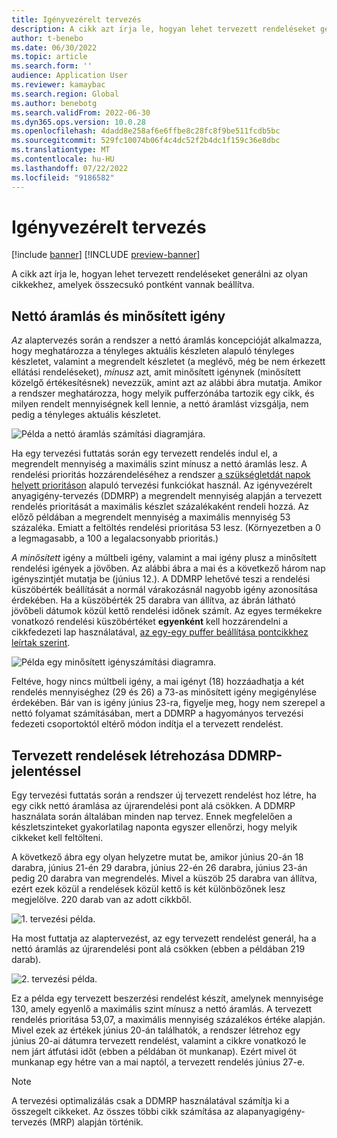 ```yaml
---
title: Igényvezérelt tervezés
description: A cikk azt írja le, hogyan lehet tervezett rendeléseket generálni az olyan cikkekhez, amelyek összecsukó pontként vannak beállítva.
author: t-benebo
ms.date: 06/30/2022
ms.topic: article
ms.search.form: ''
audience: Application User
ms.reviewer: kamaybac
ms.search.region: Global
ms.author: benebotg
ms.search.validFrom: 2022-06-30
ms.dyn365.ops.version: 10.0.28
ms.openlocfilehash: 4dadd8e258af6e6ffbe8c28fc8f9be511fcdb5bc
ms.sourcegitcommit: 529fc10074b06f4c4dc52f2b4dc1f159c36e8dbc
ms.translationtype: MT
ms.contentlocale: hu-HU
ms.lasthandoff: 07/22/2022
ms.locfileid: "9186582"
---
```

# <a name="demand-driven-planning"></a>Igényvezérelt tervezés

[!include [banner](../../includes/banner.md)]
[!INCLUDE [preview-banner](../../includes/preview-banner.md)]

A cikk azt írja le, hogyan lehet tervezett rendeléseket generálni az olyan cikkekhez, amelyek összecsukó pontként vannak beállítva.

## <a name="net-flow-and-qualified-demand"></a>Nettó áramlás és minősített igény

*Az* alaptervezés során a rendszer a nettó áramlás koncepcióját alkalmazza, hogy meghatározza a tényleges aktuális készleten alapuló tényleges készletet, valamint a megrendelt készletet (a meglévő, még be nem érkezett ellátási rendeléseket), *mínusz* azt, amit minősített igénynek (minősített közelgő értékesítésnek) nevezzük, amint azt az alábbi ábra mutatja. Amikor a rendszer meghatározza, hogy melyik pufferzónába tartozik egy cikk, és milyen rendelt mennyiségnek kell lennie, a nettó áramlást vizsgálja, nem pedig a tényleges aktuális készletet.

![Példa a nettó áramlás számítási diagramjára.](media/ddmrp-net-flow-example.png "Példa a nettó áramlás számítási diagramjára")

Ha egy tervezési futtatás során egy tervezett rendelés indul el, a megrendelt mennyiség a maximális szint mínusz a nettó áramlás lesz. A rendelési prioritás hozzárendeléséhez a rendszer [a szükségletdát napok helyett prioritáson](priority-based-planning.md) alapuló tervezési funkciókat használ. Az igényvezérelt anyagigény-tervezés (DDMRP) a megrendelt mennyiség alapján a tervezett rendelés prioritását a maximális készlet százalékaként rendeli hozzá. Az előző példában a megrendelt mennyiség a maximális mennyiség 53 százaléka. Emiatt a feltöltés rendelési prioritása 53 lesz. (Környezetben a 0 a legmagasabb, a 100 a legalacsonyabb prioritás.)

*A minősített* igény a múltbeli igény, valamint a mai igény plusz a minősített rendelési igények a jövőben. Az alábbi ábra a mai és a következő három nap igényszintjét mutatja be (június 12.). A DDMRP lehetővé teszi a rendelési küszöbérték beállítását a normál várakozásnál nagyobb igény azonosítása érdekében. Ha a küszöbérték 25 darabra van állítva, az ábrán látható jövőbeli dátumok közül kettő rendelési időnek számít. Az egyes termékekre vonatkozó rendelési küszöbértéket **egyenként** kell hozzárendelni a cikkfedezeti lap használatával, [az egy-egy puffer beállítása pontcikkhez leírtak szerint](ddmrp-buffer-profile-and-levels.md#set-up-buffers).

![Példa egy minősített igényszámítási diagramra.](media/ddmrp-net-qualified-demand-example.png "Példa a megfelelő igényszámítási diagramra")

Feltéve, hogy nincs múltbeli igény, a mai igényt (18) hozzáadhatja a két rendelés mennyiséghez (29 és 26) a 73-as minősített igény megigénylése érdekében. Bár van is igény június 23-ra, figyelje meg, hogy nem szerepel a nettó folyamat számításában, mert a DDMRP a hagyományos tervezési fedezeti csoportoktól eltérő módon indítja el a tervezett rendelést.

## <a name="generating-planned-orders-with-ddmrp"></a>Tervezett rendelések létrehozása DDMRP-jelentéssel

Egy tervezési futtatás során a rendszer új tervezett rendelést hoz létre, ha egy cikk nettó áramlása az újrarendelési pont alá csökken. A DDMRP használata során általában minden nap tervez. Ennek megfelelően a készletszinteket gyakorlatilag naponta egyszer ellenőrzi, hogy melyik cikkeket kell feltölteni.

A következő ábra egy olyan helyzetre mutat be, amikor június 20-án 18 darabra, június 21-én 29 darabra, június 22-én 26 darabra, június 23-án pedig 20 darabra van megrendelés. Mivel a küszöb 25 darabra van állítva, ezért ezek közül a rendelések közül kettő is két különbözőnek lesz megjelölve. 220 darab van az adott cikkből.

![1. tervezési példa.](media/ddmrp-planning-example-1.png "1. tervezési példa")

Ha most futtatja az alaptervezést, az egy tervezett rendelést generál, ha a nettó áramlás az újrarendelési pont alá csökken (ebben a példában 219 darab).

![2. tervezési példa.](media/ddmrp-planning-example-2.png "2. tervezési példa")

Ez a példa egy tervezett beszerzési rendelést készít, amelynek mennyisége 130, amely egyenlő a maximális szint mínusz a nettó áramlás. A tervezett rendelés prioritása 53,07, a maximális mennyiség százalékos értéke alapján. Mivel ezek az értékek június 20-án találhatók, a rendszer létrehoz egy június 20-ai dátumra tervezett rendelést, valamint a cikkre vonatkozó le nem járt átfutási időt (ebben a példában öt munkanap). Ezért mivel öt munkanap egy hétre van a mai naptól, a tervezett rendelés június 27-e.

> [!NOTE]
> A tervezési optimalizálás csak a DDMRP használatával számítja ki a összegelt cikkeket. Az összes többi cikk számítása az alapanyagigény-tervezés (MRP) alapján történik.
